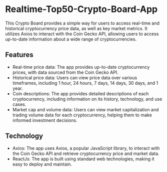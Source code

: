 # Realtime-Top50-Crypto-Board-App
This Crypto Board provides a simple  way for users to access real-time and historical cryptocurrency price data, as well as key market metrics. It utilizes Axios to interact with the Coin Gecko API, allowing users to access up-to-date information about a wide range of cryptocurrencies.

## Features
* Real-time price data: The app provides up-to-date cryptocurrency prices, with data sourced from the Coin Gecko API.
* Historical price data: Users can view price data over various timeframes, including 1 hour, 24 hours, 7 days, 14 days, 30 days, and 1 year.
* Coin descriptions: The app provides detailed descriptions of each cryptocurrency, including information on its history, technology, and use cases.
* Market cap and volume data: Users can view market capitalization and trading volume data for each cryptocurrency, helping them to make informed investment decisions.

## Technology
* Axios: The app uses Axios, a popular JavaScript library, to interact with the Coin Gecko API and retrieve cryptocurrency price and market data.
* ReactJs: The app is built using standard web technologies, making it easy to deploy and maintain.